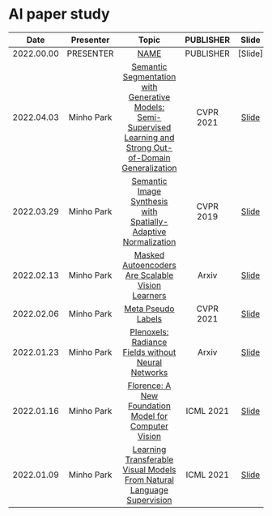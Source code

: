 # AI paper study

|    Date    | Presenter  |                                                                       Topic                                                                        | PUBLISHER |                   Slide                    |
| :--------: | :--------: | :------------------------------------------------------------------------------------------------------------------------------------------------: | :-------: | :----------------------------------------: |
| 2022.00.00 | PRESENTER  |                                                                    [NAME](URL)                                                                     | PUBLISHER |                  [Slide]                   |
| 2022.04.03 | Minho Park | [Semantic Segmentation with Generative Models: Semi-Supervised Learning and Strong Out-of-Domain Generalization](https://arxiv.org/abs/2104.05833) | CVPR 2021 |      [Slide](slides/2022/semanticGAN.pdf)       |
| 2022.03.29 | Minho Park |                         [Semantic Image Synthesis with Spatially-Adaptive Normalization](https://arxiv.org/abs/1903.07291)                         | CVPR 2019 |         [Slide](slides/2022/SPADE.pdf)          |
| 2022.02.13 | Minho Park |                                [Masked Autoencoders Are Scalable Vision Learners](https://arxiv.org/abs/2111.06377)                                |   Arxiv   |          [Slide](slides/2022/MAE.pdf)           |
| 2022.02.06 | Minho Park |                                               [Meta Pseudo Labels](https://arxiv.org/abs/2003.10580)                                               | CVPR 2021 | [Slide](slides/2022/Meta%20Pseudo%20Labels.pdf) |
| 2022.01.23 | Minho Park |                               [Plenoxels: Radiance Fields without Neural Networks](https://arxiv.org/abs/2112.05131)                               |   Arxiv   |       [Slide](slides/2022/Plenoxels.pdf)        |
| 2022.01.16 | Minho Park |                              [Florence: A New Foundation Model for Computer Vision](https://arxiv.org/abs/2111.11432)                              | ICML 2021 |        [Slide](slides/2022/Florence.pdf)        |
| 2022.01.09 | Minho Park |                     [Learning Transferable Visual Models From Natural Language Supervision](https://arxiv.org/abs/2103.00020)                      | ICML 2021 |          [Slide](slides/2022/CLIP.pdf)          |
